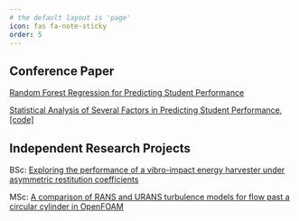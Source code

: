 ```yaml
---
# the default layout is 'page'
icon: fas fa-note-sticky
order: 5
---
```


## Conference Paper

[Random Forest Regression for Predicting Student Performance](https://yuy4o.github.io/yuy4o/papers/Random%20Forest%20Regression%20for%20Predicting%20Student%20Performance.pdf)

[Statistical Analysis of Several Factors in Predicting Student Performance](https://yuy4o.github.io/yuy4o/papers/121630D.pdf), [[code]](https://yuy4o.github.io/yuy4o/papers/Random%20Forest%20Regression%20for%20Predicting%20Student%20Performance.html)

## Independent Research Projects

BSc: [Exploring the performance of a vibro-impact energy harvester under asymmetric restitution coefficients](https://yuy4o.github.io/yuy4o/papers/MA3PRO_report_Yuyao_Jiang.pdf)

MSc: [A comparison of RANS and URANS turbulence models for flow past a circular cylinder in OpenFOAM](https://yuy4o.github.io/yuy4o/papers/yj522-final-report.pdf)